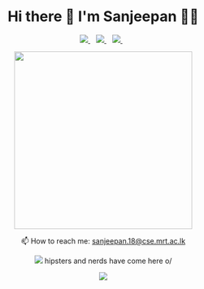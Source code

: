 <h1 align='center'>
  Hi there 👋 I'm Sanjeepan 👨‍💻
</h1>

<p align='center'>
 
</p>



<p align='center'>
  
  <a href="https://lk.linkedin.com/in/sanjeepan">
    <img src="https://img.shields.io/badge/linkedin-%230077B5.svg?&style=for-the-badge&logo=linkedin&logoColor=white" />
  </a>&nbsp;&nbsp;
  <a href="https://twitter.com/sanjeepan23">
    <img src="https://img.shields.io/badge/Twitter-1DA1F2?style=for-the-badge&logo=twitter&logoColor=white" />        
  </a>&nbsp;&nbsp;
  <a href="https://gitlab.com/sanjeepan">
    <img src="https://img.shields.io/badge/GitLab-330F63?style=for-the-badge&logo=gitlab&logoColor=white" />        
  </a>&nbsp;&nbsp;
  
</p>

<p align='center'>
  <a href="#"><img src="https://github-readme-stats.vercel.app/api?username=sanjeepan23&show_icons=true&count_private=true&theme=dark" width="350"></a>
</p>



<!-- <details align='center'>
  <summary>:zap: My workspace specs</summary>
</details>-->

<p align='center'>
  📫 How to reach me: <a href='mailto:sanjeepan.18@cse.mrt.ac.lk'>sanjeepan.18@cse.mrt.ac.lk</a>
</p>

<p align='center'>
  <a href="#"><img src="https://badges.pufler.dev/visits/sanjeepan23/sanjeepan23"></a> hipsters and nerds have come here o/
</p>


<p align='center'>
  <a href="#"><img src="https://github-readme-stats.vercel.app/api/top-langs/?username=sanjeepan23&show_icons=true&count_private=true&theme=dark"></a>
</p>
<!--
**sanjeepan23/sanjeepan23** is a ✨ _special_ ✨ repository because its `README.md` (this file) appears on your GitHub profile.

Here are some ideas to get you started:

- 🔭 I’m currently working on ...
- 🌱 I’m currently learning ...
- 👯 I’m looking to collaborate on ...
- 🤔 I’m looking for help with ...
- 💬 Ask me about ...
- 📫 How to reach me: ...
- 😄 Pronouns: ...
- ⚡ Fun fact: ...
-->
